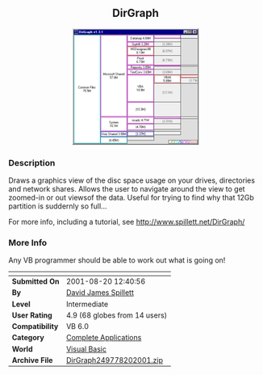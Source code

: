 ﻿<div align="center">

## DirGraph

<img src="PIC200182092415384.gif">
</div>

### Description

Draws a graphics view of the disc space usage on your drives, directories and network shares. Allows the user to navigate around the view to get zoomed-in or out viewsof the data. Useful for trying to find why that 12Gb partition is suddernly so full...

For more info, including a tutorial, see http://www.spillett.net/DirGraph/
 
### More Info
 
Any VB programmer should be able to work out what is going on!


<span>             |<span>
---                |---
**Submitted On**   |2001-08-20 12:40:56
**By**             |[David James Spillett](https://github.com/Planet-Source-Code/PSCIndex/blob/master/ByAuthor/david-james-spillett.md)
**Level**          |Intermediate
**User Rating**    |4.9 (68 globes from 14 users)
**Compatibility**  |VB 6\.0
**Category**       |[Complete Applications](https://github.com/Planet-Source-Code/PSCIndex/blob/master/ByCategory/complete-applications__1-27.md)
**World**          |[Visual Basic](https://github.com/Planet-Source-Code/PSCIndex/blob/master/ByWorld/visual-basic.md)
**Archive File**   |[DirGraph249778202001\.zip](https://github.com/Planet-Source-Code/david-james-spillett-dirgraph__1-26403/archive/master.zip)








